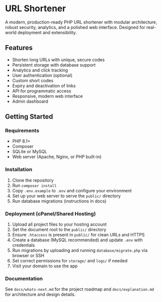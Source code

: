 # URL Shortener

A modern, production-ready PHP URL shortener with modular architecture, robust security, analytics, and a polished web interface. Designed for real-world deployment and extensibility.

## Features
- Shorten long URLs with unique, secure codes
- Persistent storage with database support
- Analytics and click tracking
- User authentication (optional)
- Custom short codes
- Expiry and deactivation of links
- API for programmatic access
- Responsive, modern web interface
- Admin dashboard

## Getting Started

### Requirements
- PHP 8.1+
- Composer
- SQLite or MySQL
- Web server (Apache, Nginx, or PHP built-in)

### Installation
1. Clone the repository
2. Run `composer install`
3. Copy `.env.example` to `.env` and configure your environment
4. Set up your web server to serve the `public/` directory
5. Run database migrations (instructions in docs)

### Deployment (cPanel/Shared Hosting)
1. Upload all project files to your hosting account
2. Set the document root to the `public/` directory
3. Ensure `.htaccess` is present in `public/` for clean URLs and HTTPS
4. Create a database (MySQL recommended) and update `.env` with credentials
5. Run migrations by uploading and running `database/migrate.php` via browser or SSH
6. Set correct permissions for `storage/` and `logs/` if needed
7. Visit your domain to use the app

### Documentation
See `docs/whats-next.md` for the project roadmap and `docs/explanation.md` for architecture and design details.
